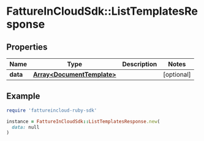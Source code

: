 # FattureInCloudSdk::ListTemplatesResponse

## Properties

| Name | Type | Description | Notes |
| ---- | ---- | ----------- | ----- |
| **data** | [**Array&lt;DocumentTemplate&gt;**](DocumentTemplate.md) |  | [optional] |

## Example

```ruby
require 'fattureincloud-ruby-sdk'

instance = FattureInCloudSdk::ListTemplatesResponse.new(
  data: null
)
```

